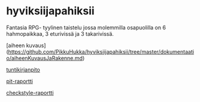 # hyviksiijapahiksii
Fantasia RPG- tyylinen taistelu jossa molemmilla osapuolilla on 6 hahmopaikkaa, 3 eturivissä ja 3 takarivissä.


[aiheen kuvaus] (https://github.com/PikkuHukka/hyviksiijapahiksii/tree/master/dokumentaatio/aiheenKuvausJaRakenne.md)

[tuntikirjanpito](https://github.com/PikkuHukka/hyviksiijapahiksii/tree/master/dokumentaatio/tuntikirjanpito.md)


[pit-raportti](https://github.com/PikkuHukka/hyviksiijapahiksii/tree/master/dokumentaatio/pit-raportti/201702172354/index.html)

[checkstyle-raportti](https://github.com/PikkuHukka/hyviksiijapahiksii/tree/master/dokumentaatio/Checkstyle-raportti)
